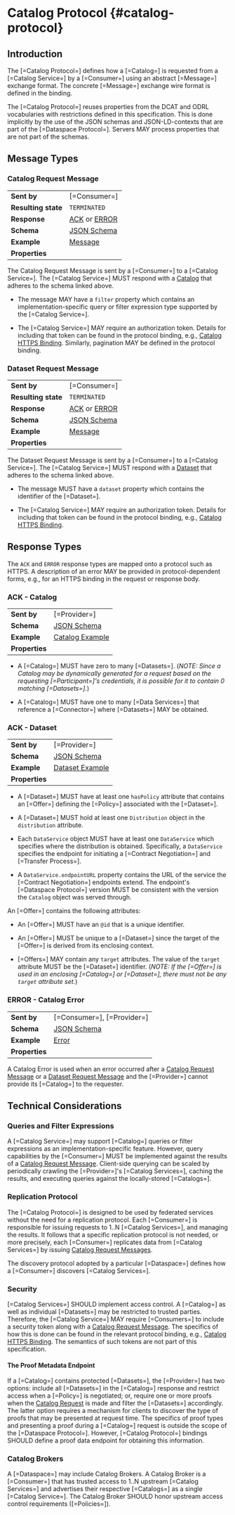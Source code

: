 # Catalog Protocol {#catalog-protocol}

## Introduction

The [=Catalog Protocol=] defines how a [=Catalog=] is requested from a [=Catalog Service=] by a [=Consumer=] using an
abstract [=Message=] exchange format. The concrete [=Message=] exchange wire format is defined in the binding.

The [=Catalog Protocol=] reuses properties from the DCAT and ODRL vocabularies with restrictions defined in this
specification. This is done implicitly by the use of the JSON schemas and JSON-LD-contexts that are part of the [=Dataspace Protocol=].
Servers MAY process properties that are not part of the schemas.

## Message Types

### Catalog Request Message

|                     |                                                                                             |
|---------------------|---------------------------------------------------------------------------------------------|
| **Sent by**         | [=Consumer=]                                                                                |
| **Resulting state** | `TERMINATED`                                                                                |
| **Response**        | [ACK](#ack-catalog) or [ERROR](#error-catalog-error)                                        |
| **Schema**          | [JSON Schema](message/schema/catalog-request-message-schema.json)                           |
| **Example**         | [Message](message/example/catalog-request-message.json)                                     |
| **Properties**      | <p data-include="message/table/catalogrequestmessage.html" data-include-format="html"></p> |

The Catalog Request Message is sent by a [=Consumer=] to a [=Catalog Service=].
The [=Catalog Service=] MUST respond with a [Catalog](#ack-catalog) that adheres to the schema linked above.

- The message MAY have a `filter` property which contains an implementation-specific query or filter expression type
  supported by the [=Catalog Service=].

- The [=Catalog Service=] MAY require an authorization token. Details for
  including that token can be found in the protocol binding, e.g., [Catalog HTTPS Binding](#catalog-https-binding).
  Similarly, pagination MAY be defined in the protocol binding.

### Dataset Request Message

|                     |                                                                                             |
|---------------------|---------------------------------------------------------------------------------------------|
| **Sent by**         | [=Consumer=]                                                                                |
| **Resulting state** | `TERMINATED`                                                                                |
| **Response**        | [ACK](#ack-catalog) or [ERROR](#error-catalog-error)                                        |
| **Schema**          | [JSON Schema](message/schema/dataset-request-message-schema.json)                           |
| **Example**         | [Message](message/example/dataset-request-message.json)                                     |
| **Properties**      | <p data-include="message/table/datasetrequestmessage.html" data-include-format="html"></p> |

The Dataset Request Message is sent by a [=Consumer=] to a [=Catalog Service=].
The [=Catalog Service=] MUST respond with a [Dataset](#ack-dataset) that adheres to the schema linked above.

- The message MUST have a `dataset` property which contains the identifier of the [=Dataset=].

- The [=Catalog Service=] MAY require an authorization token. Details for
  including that token can be found in the protocol binding, e.g., [Catalog HTTPS Binding](#catalog-https-binding).

## Response Types

The `ACK` and `ERROR` response types are mapped onto a protocol such as HTTPS. A description of an error MAY be
provided in protocol-dependent forms, e.g., for an HTTPS binding in the request or response body.

### ACK - Catalog

|                |                                                                                  |
|----------------|----------------------------------------------------------------------------------|
| **Sent by**    | [=Provider=]                                                                     |
| **Schema**     | [JSON Schema](message/schema/catalog-schema.json)                                |
| **Example**    | [Catalog Example](message/example/catalog.json)                                  |
| **Properties**      | <p data-include="message/table/rootcatalog.html" data-include-format="html"></p> |

- A [=Catalog=] MUST have zero to many [=Datasets=]. (_NOTE: Since a Catalog may be dynamically generated for a request based on the requesting [=Participant=]'s credentials, it is possible for it to contain 0 matching [=Datasets=]._)

- A [=Catalog=] MUST have one to many [=Data Services=] that reference a [=Connector=] where [=Datasets=] MAY be obtained.

### ACK - Dataset

|                |                                                                                  |
|----------------|----------------------------------------------------------------------------------|
| **Sent by**    | [=Provider=]                                                                     |
| **Schema**     | [JSON Schema](message/schema/dataset-schema.json)                                |
| **Example**    | [Dataset Example](message/example/dataset.json)                                  |
| **Properties**      | <p data-include="message/table/rootdataset.html" data-include-format="html"></p> |

- A [=Dataset=] MUST have at least one `hasPolicy` attribute that contains an [=Offer=] defining the [=Policy=] associated with the [=Dataset=].

- A [=Dataset=] MUST hold at least one `Distribution` object in the `distribution` attribute.

- Each `DataService` object MUST have at least one `DataService` which specifies where the distribution is obtained. 
  Specifically, a `DataService` specifies the endpoint for initiating a [=Contract Negotiation=] and [=Transfer Process=].

- A `DataService.endpointURL` property contains the URL of the service the [=Contract Negotiation=] endpoints extend. The
  endpoint's [=Dataspace Protocol=] version MUST be consistent with the version the `Catalog` object was served through.

An [=Offer=] contains the following attributes:

- An [=Offer=] MUST have an `@id` that is a unique identifier.

- An [=Offer=] MUST be unique to a [=Dataset=] since the target of the [=Offer=] is derived from its enclosing context.

- [=Offers=] MAY contain any `target` attributes. The value of the `target` attribute MUST be the [=Dataset=] identifier. (_NOTE: If the [=Offer=] is used in an enclosing [=Catalog=] or [=Dataset=], there must not be any `target` attribute set._)

### ERROR - Catalog Error

|                |                                                                                    |
|----------------|------------------------------------------------------------------------------------|
| **Sent by**    | [=Consumer=], [=Provider=]                                                         |
| **Schema**     | [JSON Schema](message/schema/catalog-error-schema.json)                            |
| **Example**    | [Error](message/example/catalog-error.json)                                        |
| **Properties**      | <p data-include="message/table/catalogerror.html" data-include-format="html"></p> |

A Catalog Error is used when an error occurred after a [Catalog Request Message](#catalog-request-message) or
a [Dataset Request Message](#dataset-request-message) and the [=Provider=] cannot provide its [=Catalog=] to the requester.

## Technical Considerations

### Queries and Filter Expressions

A [=Catalog Service=] may support [=Catalog=] queries or filter expressions as an
implementation-specific feature. However, query capabilities by the [=Consumer=] MUST be implemented 
against the results of a [Catalog Request Message](#catalog-request-message). Client-side querying can
be scaled by periodically crawling
the [=Provider=]'s [=Catalog Services=], caching
the results, and executing queries against the locally-stored [=Catalogs=].

### Replication Protocol

The [=Catalog Protocol=] is designed to be used by federated services without the need for a replication protocol.
Each [=Consumer=] is responsible for issuing requests to
1..N [=Catalog Services=], and managing the results. It follows that a specific
replication protocol is not needed, or more precisely, each [=Consumer=] replicates data
from [=Catalog Services=] by issuing [Catalog Request Messages](#catalog-request-message).

The discovery protocol adopted by a particular [=Dataspace=] defines how
a [=Consumer=] discovers [=Catalog Services=].

### Security

[=Catalog Services=] SHOULD implement access control. 
A [=Catalog=] as well as individual [=Datasets=] may be restricted to trusted
parties. Therefore, the [=Catalog Service=] MAY
require [=Consumers=] to include a security token along with
a [Catalog Request Message](#catalog-request-message). The specifics of how this is done can be found in the relevant
protocol binding, e.g., [Catalog HTTPS Binding](#catalog-https-binding). The semantics of such tokens are not part
of this specification.

#### The Proof Metadata Endpoint

If a [=Catalog=] contains protected [=Datasets=], the [=Provider=] has two options: include
all [=Datasets=] in the [=Catalog=] response and restrict access when a [=Policy=] is
negotiated; or, require one or more proofs when the [Catalog Request](#catalog-request-message) is made and filter
the [=Datasets=] accordingly. The latter option requires a mechanism for clients to
discover the type of proofs that may be presented at request time. The specifics of proof types and presenting a proof
during a [=Catalog=] request is outside the scope of the [=Dataspace Protocol=].
However, [=Catalog Protocol=] bindings SHOULD define a proof data endpoint for
obtaining this information.

### Catalog Brokers

A [=Dataspace=] may include Catalog Brokers. A Catalog Broker is
a [=Consumer=] that has trusted access to 1..N
upstream [=Catalog Services=] and advertises their
respective [=Catalogs=] as a
single [=Catalog Service=]. The Catalog Broker SHOULD honor upstream access
control requirements ([=Policies=]).